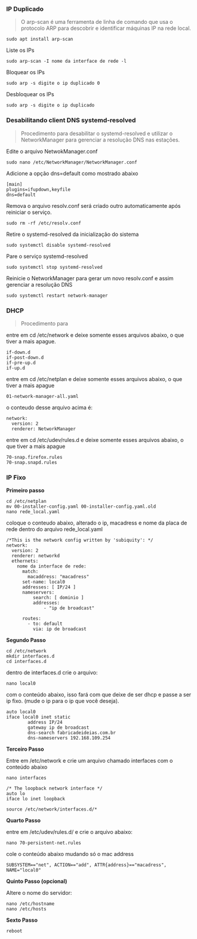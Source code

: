 ### IP Duplicado
> O arp-scan é uma ferramenta de linha de comando que usa o protocolo ARP para descobrir e identificar máquinas IP na rede local. 
```
sudo apt install arp-scan
```
Liste os IPs
```
sudo arp-scan -I nome da interface de rede -l
```
Bloquear os IPs
```
sudo arp -s digite o ip duplicado 0
```
Desbloquear os IPs
```
sudo arp -s digite o ip duplicado
```

### Desabilitando client DNS systemd-resolved
> Procedimento para desabilitar o systemd-resolved e utilizar o NetworkManager para gerenciar a resolução DNS nas estações.

Edite o arquivo NetwokManager.conf
```
sudo nano /etc/NetworkManager/NetworkManager.conf
```
Adicione a opção dns=default como mostrado abaixo
```
[main]
plugins=ifupdown,keyfile
dns=default
```
Remova o arquivo resolv.conf será criado outro automaticamente após reiniciar o serviço.
```
sudo rm -rf /etc/resolv.conf
```
Retire o systemd-resolved da inicialização do sistema
```
sudo systemctl disable systemd-resolved
```
Pare o serviço systemd-resolved
```
sudo systemctl stop systemd-resolved
```
Reinicie o NetworkManager para gerar um novo resolv.conf e assim gerenciar a resolução DNS
```
sudo systemctl restart network-manager
```
### DHCP
> Procedimento para 

entre em cd /etc/network
e deixe somente esses arquivos abaixo, o que tiver a mais apague.
```
if-down.d
if-post-down.d
if-pre-up.d
if-up.d
```
entre em cd /etc/netplan
e deixe somente esses arquivos abaixo, o que tiver a mais apague
```
01-network-manager-all.yaml
```
o conteudo desse arquivo acima é:
```
network:
  version: 2
  renderer: NetworkManager
```
entre em cd /etc/udev/rules.d
e deixe somente esses arquivos abaixo, o que tiver a mais apague
```
70-snap.firefox.rules
70-snap.snapd.rules
```
### IP Fixo

**Primeiro passo**
```
cd /etc/netplan
mv 00-installer-config.yaml 00-installer-config.yaml.old
nano rede_local.yaml
```
coloque o conteudo abaixo, alterado o ip, macadress e nome da placa de rede dentro do arquivo rede_local.yaml
```
/*This is the network config written by 'subiquity': */
network:
  version: 2
  renderer: networkd
  ethernets:
    nome da interface de rede:
      match:
        macaddress: "macadress"
      set-name: local0
      addresses: [ IP/24 ]
      nameservers:
          search: [ dominio ]
          addresses:
              - "ip de broadcast"

      routes:
        - to: default
          via: ip de broadcast
```
**Segundo Passo**
```
cd /etc/network
mkdir interfaces.d
cd interfaces.d
```
dentro de interfaces.d crie o arquivo:
```
nano local0
```
com o conteúdo abaixo, isso fará com que deixe de ser dhcp e passe a ser ip fixo. (mude o ip para o ip que você deseja).
```
auto local0
iface local0 inet static
        address IP/24
        gateway ip de broadcast
        dns-search fabricadeideias.com.br
        dns-nameservers 192.168.109.254
```
**Terceiro Passo**

Entre em /etc/network e crie um arquivo chamado interfaces com o conteúdo abaixo
```
nano interfaces
```
```
/* The loopback network interface */
auto lo
iface lo inet loopback

source /etc/network/interfaces.d/*
```

**Quarto Passo**

entre em /etc/udev/rules.d/ e crie o arquivo abaixo:
```
nano 70-persistent-net.rules
```
cole o conteúdo abaixo mudando só o mac address
```
SUBSYSTEM=="net", ACTION=="add", ATTR{address}=="macadress", NAME="local0"
```
**Quinto Passo (opcional)**

Altere o nome do servidor:
```
nano /etc/hostname
nano /etc/hosts
```

**Sexto Passo**
```
reboot
```
